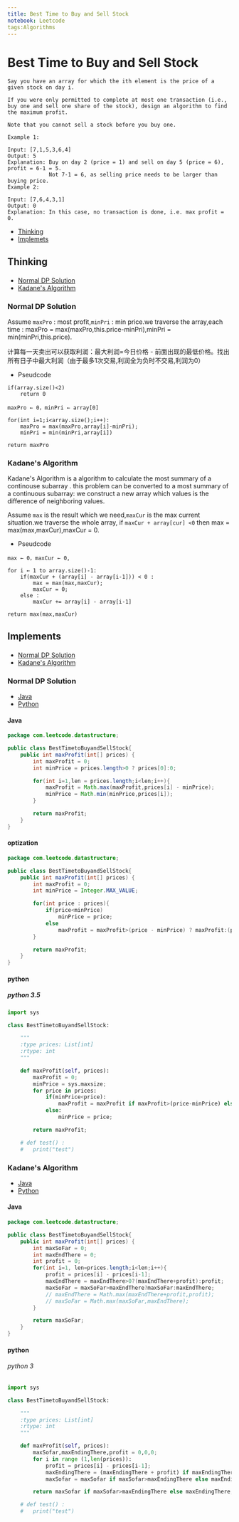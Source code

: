 ```yaml
---
title: Best Time to Buy and Sell Stock
notebook: Leetcode
tags:Algorithms
---
```


# Best Time to Buy and Sell Stock

```
Say you have an array for which the ith element is the price of a given stock on day i.

If you were only permitted to complete at most one transaction (i.e., buy one and sell one share of the stock), design an algorithm to find the maximum profit.

Note that you cannot sell a stock before you buy one.

Example 1:

Input: [7,1,5,3,6,4]
Output: 5
Explanation: Buy on day 2 (price = 1) and sell on day 5 (price = 6), profit = 6-1 = 5.
             Not 7-1 = 6, as selling price needs to be larger than buying price.
Example 2:

Input: [7,6,4,3,1]
Output: 0
Explanation: In this case, no transaction is done, i.e. max profit = 0.
```

 + [Thinking](#1)
 + [Implemets](#2)

## <p id=1>Thinking</p>

 + [Normal DP Solution](#1.1)
 + [Kadane's Algorithm](#1.2)

### <p id=1.1>Normal DP Solution</p>

Assume `maxPro` : most profit,`minPri` : min price.we traverse the array,each time : maxPro = max(maxPro,this.price-minPri),minPri = min(minPri,this.price).

计算每一天卖出可以获取利润：最大利润=今日价格 - 前面出现的最低价格。找出所有日子中最大利润（由于最多1次交易,利润全为负时不交易,利润为0）

 + Pseudcode

```
if(array.size()<2)
    return 0

maxPro ← 0，minPri ← array[0]

for(int i=1;i<array.size();i++):
    maxPro = max(maxPro,array[i]-minPri);
    minPri = min(minPri,array[i])

return maxPro
``` 

### <p id=1.2>Kadane's Algorithm</p>

Kadane's Algorithm is a algorithm to calculate the most summary of a continouse subarray . this problem can be converted to a most summary of a continuous subarray: we construct a new array which values is the difference of neighboring values.

Assume `max` is the result which we need,`maxCur` is the max current situation.we traverse the whole array, if `maxCur + array[cur] <0` then max = max(max,maxCur),maxCur = 0.

 + Pseudcode

```
max ← 0，maxCur ← 0,

for i ← 1 to array.size()-1:
    if(maxCur + (array[i] - array[i-1])) < 0 :
        max = max(max,maxCur);
        maxCur = 0;
    else : 
        maxCur += array[i] - array[i-1]

return max(max,maxCur)

```

## <p id=2>Implements</p>

 + [Normal DP Solution](#2.1)
 + [Kadane's Algorithm](#2.2)

### <p id=2.1>Normal DP Solution</p>

 + [Java](2.1.1)
 + [Python](2.1.2)

#### <p id=2.1.1>Java</p>

```java
package com.leetcode.datastructure;

public class BestTimetoBuyandSellStock{
    public int maxProfit(int[] prices) {
        int maxProfit = 0;
        int minPrice = prices.length>0 ? prices[0]:0;

        for(int i=1,len = prices.length;i<len;i++){
            maxProfit = Math.max(maxProfit,prices[i] - minPrice);
            minPrice = Math.min(minPrice,prices[i]);
        }

        return maxProfit;   
    }
}
```

#### optization

```java
package com.leetcode.datastructure;

public class BestTimetoBuyandSellStock{
    public int maxProfit(int[] prices) {
        int maxProfit = 0;
        int minPrice = Integer.MAX_VALUE;

        for(int price : prices){
            if(price<minPrice)
                minPrice = price;
            else
                maxProfit = maxProfit>(price - minPrice) ? maxProfit:(price - minPrice);
        }

        return maxProfit;   
    }
}
```

#### <p id=2.1.2>python</p>

##### python 3.5

```py
import sys

class BestTimetoBuyandSellStock:

    """
    :type prices: List[int]
    :rtype: int
    """

    def maxProfit(self, prices):
        maxProfit = 0;
        minPrice = sys.maxsize;
        for price in prices:
            if(minPrice<price):
                maxProfit = maxProfit if maxProfit>(price-minPrice) else (price-minPrice);
            else:
                minPrice = price;

        return maxProfit;

    # def test() :
    #   print("test")


```


### <p id=2.2>Kadane's Algorithm</p>

 + [Java](2.2.1)
 + [Python](2.2.2)

#### <p id=2.2.1>Java</p>

```java
package com.leetcode.datastructure;

public class BestTimetoBuyandSellStock{
    public int maxProfit(int[] prices) {
        int maxSoFar = 0;
        int maxEndThere = 0;
        int profit = 0;
        for(int i=1, len=prices.length;i<len;i++){
            profit = prices[i] - prices[i-1];
            maxEndThere = maxEndThere>0?(maxEndThere+profit):profit;
            maxSoFar = maxSoFar>maxEndThere?maxSoFar:maxEndThere;
            // maxEndThere = Math.max(maxEndThere+profit,profit);
            // maxSoFar = Math.max(maxSoFar,maxEndThere);
        }

        return maxSoFar;   
    }
}
``` 

#### <p id=2.2.2>python</p>

###### python 3

```py
import sys

class BestTimetoBuyandSellStock:

    """
    :type prices: List[int]
    :rtype: int
    """

    def maxProfit(self, prices):
        maxSofar,maxEndingThere,profit = 0,0,0;
        for i in range (1,len(prices)):
            profit = prices[i] - prices[i-1];
            maxEndingThere = (maxEndingThere + profit) if maxEndingThere>0 else profit;
            maxSofar = maxSofar if maxSofar>maxEndingThere else maxEndingThere;

        return maxSofar if maxSofar>maxEndingThere else maxEndingThere;

    # def test() :
    #   print("test")


```